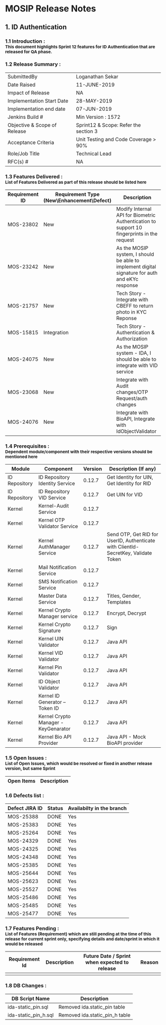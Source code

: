 # MOSIP Release Notes
## 1. ID Authentication

### 1.1 Introduction : <br><sub>This document highlights Sprint 12 features for ID Authentication that are released for QA phase.</sub></br>

### 1.2 Release Summary : 
|         |          |
|----------|----------|
SubmittedBy|Loganathan Sekar
Date Raised | 11-JUNE-2019
Impact of Release|NA
Implementation Start Date |28-MAY-2019
Implementation end date	|07-JUN-2019
Jenkins Build #	|Min Version : 1572
Objective & Scope of Release| Sprint12 & Scope: Refer the section 3
Acceptance Criteria	| Unit Testing and Code Coverage > 90%
Role/Job Title|Technical Lead
RFC(s) #|	NA


### 1.3 Features Delivered : <br><sub>List of Features Delivered as part of this release should be listed here</sub></br>
Requirement ID | Requirement Type <br>(New\\Enhancement\\Defect)</br> | Description
-----|----------|-------------
MOS-23802|New|Modify Internal API for Biometric Authentication to support 10 fingerprints in the request
MOS-23242|New|As the MOSIP system, I should be able to implement digital signature for auth and eKYc response
MOS-21757|New|Tech Story - Integrate with CBEFF to return photo in KYC Reponse
MOS-15815|Integration|Tech Story - Authentication & Authorization
MOS-24075|New|As the MOSIP system - IDA, I should be able to integrate with VID service
MOS-23068|New|Integrate with Audit changes/OTP Request/auth changes
MOS-24076|New|Integrate with BioAPI, Integrate with IdObjectValidator


### 1.4 Prerequisites : <br><sub>Dependent module/component with their respective versions should be mentioned here</sub></br>
Module|Component|Version|Description (If any)
-----|-------------|----------------|--------------
ID Repository|ID Repository Identity Service|0.12.7|Get Identity for UIN, Get Identity for RID
ID Repository|ID Repository VID Service|0.12.7|Get UIN for VID
Kernel|Kernel-Audit Service|0.12.7| 
Kernel|Kernel OTP Validator Service|0.12.7|
Kernel|Kernel AuthManager Service|0.12.7|Send OTP, Get RID for UserID, Authenticate with ClientId-SecretKey, Validate Token
Kernel|Mail Notification Service|0.12.7|
Kernel|SMS Notification Service|0.12.7|
Kernel|Master Data Service|0.12.7|Titles, Gender, Templates
Kernel|Kernel Crypto Manager service|0.12.7|Encrypt, Decrypt
Kernel|Kernel Crypto Signature|0.12.7|Sign
Kernel|Kernel UIN Validator|0.12.7|Java API
Kernel|Kernel VID Validator|0.12.7|Java API
Kernel|Kernel Pin Validator|0.12.7|Java API
Kernel|ID Object Validator|0.12.7|Java API
Kernel|Kernel ID Generator – Token ID|0.12.7|Java API
Kernel|Kernel Crypto Manager - KeyGenarator|0.12.7|Java API
Kernel|Kernel Bio API Provider|0.12.7|Java API - Mock BioAPI provider

### 1.5 Open Issues : <br><sub>List of Open Issues, which would be resolved or fixed in another release version, but same Sprint</sub></br>
Open Items|Description
-----------------|----------------------

### 1.6 Defects list :
Defect JIRA ID|Status|Availabilty in the branch
---------------|-------------|------------------
MOS-25388|DONE|Yes
MOS-25383|DONE|Yes
MOS-25264|DONE|Yes
MOS-24329|DONE|Yes
MOS-24325|DONE|Yes
MOS-24348|DONE|Yes
MOS-25385|DONE|Yes
MOS-25644|DONE|Yes
MOS-25623|DONE|Yes
MOS-25527|DONE|Yes
MOS-25486|DONE|Yes
MOS-25485|DONE|Yes
MOS-25477|DONE|Yes

### 1.7 Features Pending : <br><sub>List of Features (Requirement) which are still pending at the time of this release for current sprint only, specifying details and date/sprint in which it would be released</sub></br>
Requirement Id|Description|Future Date / Sprint when expected to release | Reason
--------------|-----------|-----------|-------------
|||


### 1.8 DB Changes :
|DB Script Name|Description|
|---------------|-------------|
|ida-static_pin.sql|Removed ida.static_pin table|
|ida-static_pin_h.sql|Removed ida.static_pin_h table|




